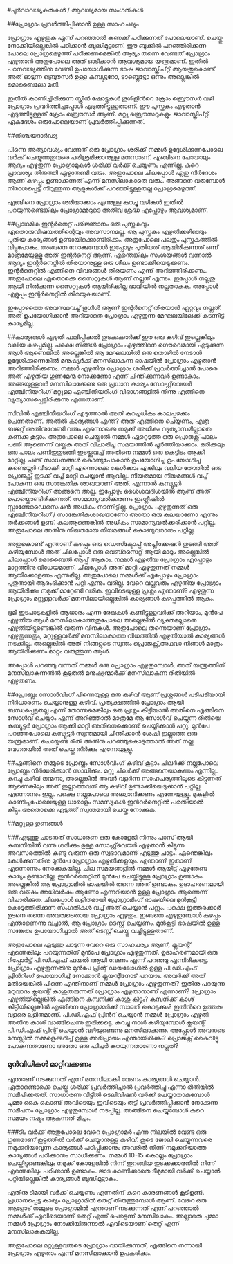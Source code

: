 ﻿#പൂർവാവശ്യകതകൾ / ആവശ്യമായ സംഗതികള്‍

##പ്രോഗ്രാം പ്രവര്‍ത്തിപ്പിക്കാന്‍ ഉള്ള സാഹചര്യം

പ്രോഗ്രാം എഴുതുക എന്ന് പറഞ്ഞാല്‍ കണക്ക് പഠിക്കുന്നത് പോലെയാണ്. ചെയ്തു നോക്കിയില്ലെങ്കില്‍ പഠിക്കാന്‍ ബുദ്ധിമുട്ടാണ്. ഈ ബുക്കില്‍ പറഞ്ഞിരിക്കുന്ന പോലെ പ്രോഗ്രമെഴുത്ത് പഠിക്കണമെങ്കില്‍ ആദ്യം തന്നെ വേണ്ടത് പ്രോഗ്രാം എഴുതാന്‍ അതുപോലെ അത് ഓടിക്കാന്‍ ആവശ്യമായ യന്ത്രമാണ്. ഇതില്‍ പഠനവശ്യത്തിനു വേണ്ടി ഉപയോഗിക്കുന്ന ഭാഷ ജാവാസ്ക്രിപ്റ്റ് ആയതുകൊണ്ട്  അത് ഓടുന്ന ബ്രൌസര്‍ ഉള്ള കമ്പ്യുട്ടറോ, ടാബ്ലെട്ടോ ഒന്നും അല്ലെങ്കില്‍ മൊബൈലോ മതി.

ഇതില്‍ കാണിച്ചിരിക്കുന്ന സ്ക്രീന്‍ ഷോട്ടുകള്‍ ഗൂഗിളിന്‍റെ ക്രോം ബ്രൌസര്‍ വഴി പ്രോഗ്രാം പ്രവര്‍ത്തിച്ചപ്പോള്‍ എടുത്തിട്ടുള്ളതാണ്. ഈ പുസ്തകം എഴുതാന്‍ എടുത്തിട്ടുള്ളത്  ക്രോം ബ്രൌസര്‍ ആണ്. മറ്റു ബ്രൌസറുകളും ജാവാസ്ക്രിപ്റ്റ് ഏകദേശം ഒരുപോലെയാണ് പ്രവര്‍ത്തിപ്പിക്കുന്നത്. 

##നിശ്ചയദാര്‍ഢ്യ

പിന്നെ അത്യാവശ്യം വേണ്ടത് ഒരു പ്രോഗ്രാം ശരിക്ക് നമ്മള്‍ ഉദ്ദേശിക്കുന്നപോലെ വര്‍ക്ക്‌ ചെയ്യുന്നതുവരെ പരിശ്രമിക്കാനുള്ള മനസാണ്. എങ്ങിനെ പോയാലും ആദ്യം എഴുതുന്ന പ്രോഗ്രാമുകള്‍ ശരിക്ക് വര്‍ക്ക്‌ ചെയ്യണം എന്നില്ല. കുറെ പ്രാവശ്യം തിരുത്തി എഴുതേണ്ടി വരും. അതുപോലെ ചിലപ്പോള്‍ ഏതു നിര്‍ദേശം ആണ് കുഴപ്പം ഉണ്ടാക്കുന്നത് എന്ന് മനസിലാകാതെ വരും. അങ്ങനെ വരുമ്പോള്‍ നിരാശപ്പെട്ട് നിറുത്തുന്ന ആളുകള്‍ക്ക് പറഞ്ഞിട്ടുള്ളതല്ല പ്രോഗ്രമെഴുത്ത്. 

എങ്ങിനെ പ്രോഗ്രാം ശരിയാക്കാം എന്നുള്ള കുറച്ചു വഴികള്‍ ഇതില്‍ പറയുന്നുണ്ടെങ്കിലും പ്രോഗ്രാമ്മറുടെ അതീവ ശ്രദ്ധ എപ്പോഴും ആവശ്യമാണ്.

##പ്രാഥമിക ഇന്റര്‍നെറ്റ്‌ പരിജ്ഞാനം
ഒരു പുസ്തകവും ഏതൊരുവിഷയത്തിന്റെയും അവസാനമല്ല. ആ പുസ്തകം എഴുതിക്കഴിഞ്ഞും പുതിയ കാര്യങ്ങള്‍ ഉണ്ടായിക്കൊണ്ടിരിക്കും. അതുപോലെ പലതും പുസ്തകത്തില്‍ വിട്ടുപോകം. അങ്ങനെ നോക്കുമ്പോള്‍ ഇപ്പോഴും പുതിയത് ആയിരിക്കുന്നത് ഒന്ന് മാത്രമേയുള്ളൂ അത് ഇന്റര്‍നെറ്റ്‌ ആണ്. എന്തെങ്കിലും സംശയങ്ങള്‍ വന്നാല്‍ ആദ്യം ഇന്റര്‍നെറ്റില്‍ തിരയാനുള്ള ഒരു ശീലം ഉണ്ടാക്കിയെടുക്കണം. ഇന്റര്‍നെറ്റില്‍ എങ്ങിനെ വിവരങ്ങള്‍ തിരയണം എന്ന് അറിഞ്ഞിരിക്കണം. അതുപോലെ ഏതൊക്കെ സൈറ്റുകള്‍ ആണ് നല്ലത് എന്നും. ഇപ്പോള്‍ നല്ലതു ആയി നില്‍ക്കുന്ന സൈറ്റുകള്‍ ആയിരിക്കില്ല ഭാവിയില്‍ നല്ലതാകുക. അപ്പോള്‍ എളുപ്പം ഇന്റര്‍നെറ്റില്‍ തിരയുകയാണ്.

ഇപ്പോഴത്തെ അവസ്ഥവച്ച് ഗൂഗിള്‍ ആണ് ഇന്റര്‍നെറ്റ്‌ തിരയാന്‍ ഏറ്റവും നല്ലത്. അത് ഉപയോഗിക്കാന്‍ അറിയാതെ പ്രോഗ്രാം എഴുതുന്ന മേഘലയിലേക്ക് കടന്നിട്ട് കാര്യമില്ല.

##കാര്യങ്ങള്‍ എഴുതി ഫലിപ്പിക്കല്‍
തുടക്കക്കാര്‍ക്ക് ഈ ഒരു കഴിവ് ഇല്ലെങ്കിലും വലിയ കുഴപ്പമില്ല. പക്ഷെ നിങ്ങള്‍ പ്രോഗ്രാം എഴുത്തിനെ ഗൌരവമായി എടുക്കുന്ന ആള്‍ ആണെങ്കില്‍ അല്ലെങ്കില്‍ ആ മേഘലയില്‍ ഒരു തൊഴില്‍ നേടാന്‍ ഉദ്ദേശിക്കുന്നെങ്കില്‍ മനുഷ്യര്‍ക്ക് മനസിലാകുന്ന ഭാഷയില്‍ പ്രോഗ്രാം എഴുതാന്‍ അറിഞ്ഞിരിക്കണം. നമ്മള്‍ എഴുതിയ പ്രോഗ്രാം ശരിക്ക് പ്രവര്‍ത്തിച്ചാല്‍ പോരെ അത് എഴുതിയ ഗുണമേന്മ നോക്കണോ എന്ന് ചിന്തിക്കുന്നവര്‍ ഉണ്ടാകാം. അങ്ങയുള്ളവര്‍ മനസിലാക്കേണ്ട ഒരു പ്രധാന കാര്യം സോഫ്റ്റ്‌വെയര്‍ എഞ്ചിനീയറിംഗ് മറ്റുള്ള എഞ്ചിനീയറിംഗ് വിഭാഗങ്ങളില്‍ നിന്നു എങ്ങിനെ വ്യത്യാസപ്പെട്ടിരിക്കുന്നു എന്നതാണ്.

സിവില്‍ എഞ്ചിനീയറിംഗ് എടുത്താല്‍ അത് കുറച്ചധികം കാലപ്പഴക്കം ചെന്നതാണ്. അതില്‍ കാര്യങ്ങള്‍ എന്ത്? അത് എങ്ങിനെ ചെയ്യണം, എത്ര ബജറ്റ് അതിനുവേണ്ടി വരും എന്നൊക്കെ നമുക്ക് അധികം വ്യത്യാസമില്ലാതെ കണക്കു കൂട്ടാം. അതുപോലെ ചെയ്താല്‍ നമ്മള്‍ ഏറ്റെടുത്ത ഒരു പ്രൊജക്റ്റ്‌ പാലം പണി ആണെന്ന് വയ്ക്കുക അത് വിചാരിച്ച സമയത്തില്‍ പൂര്‍ത്തിയാക്കാം. ഒരിക്കലും ഒരു പാലം പണിതുതുടങ്ങി ഇടയ്ക്കുവച്ച് അതിനെ നമ്മള്‍ ഒരു കെട്ടിടം ആക്കി മാറ്റില്ല. പണ്ട് സാധനങ്ങള്‍ കൊണ്ടുപോകാന്‍ ഉപയോഗിച്ച ഉപയോഗിച്ച കണ്ടെയ്നര്‍ വീടാക്കി മാറ്റി എന്നൊക്കെ കേള്‍ക്കാം എങ്കിലും വലിയ തോതില്‍ ഒരു പ്രൊജക്റ്റ്‌ ഇടക്ക് വച്ച് മാറ്റി ചെയ്യാന്‍ ആവില്ല. നിയതമായ നിയമങ്ങള്‍ വച്ച് പോകുന്ന ഒരു സാങ്കേതിക ശാഖയാണ്‌ അത്. എന്നാല്‍ കമ്പ്യൂട്ടര്‍ എഞ്ചിനീയറിംഗ് അങ്ങനെ അല്ല. ഇപ്പോഴും ശൈശവദിശയില്‍ ആണ് അത് പൊയ്ക്കൊണ്ടിരിക്കുന്നത്. സാമാന്യവല്‍ക്കരണം ഇംഗ്ലീഷില്‍ സ്റ്റാണ്ടേഡൈസെഷന്‍ അധികം നടന്നിട്ടില്ല. പ്രോഗ്രാം എഴുതുന്നത് ഒരു എഞ്ചിനീയറിംഗ് / സാങ്കേതികശാഖയാണോ അതോ ഒരു കലയാണോ എന്നും തര്‍ക്കങ്ങള്‍ ഉണ്ട്. കലആണെങ്കില്‍ അധികം സാമാന്യവല്‍ക്കരിക്കാന്‍ പറ്റില്ല. അതുപോലെ അതിനു നിയതമായ നിയമങ്ങള്‍ കൊണ്ടുവരാനും പറ്റില്ല.

അതുകൊണ്ട് എന്താണ് കുഴപ്പം ഒരു ഡെസ്ക്ടോപ്പ് അപ്ലിക്കേഷന്‍ തുടങ്ങി അത് കഴിയുമ്പോള്‍ അത് ചിലപ്പോള്‍ ഒരു വെബ്സൈറ്റ് ആയി മാറും അല്ലെങ്കില്‍ ചിലപ്പോള്‍ മൊബൈല്‍ ആപ്പ് ആകാം. നമ്മള്‍ എഴുതിയ പ്രോഗ്രാം എപ്പോഴും മാറ്റത്തിനു വിധേയമാണ്. ചിലപ്പോള്‍ അത് മാറ്റി എഴുതുന്നത് നമ്മള്‍ ആയിക്കോളണം എന്നുമില്ല. അതുപോലെ നമ്മള്‍ക്ക് എപ്പോഴും പ്രോഗ്രാം പുതുതായി ആരംഭിക്കാന്‍ പറ്റി എന്നും വരില്ല. വേറെ വല്ലവരും എഴുതിയ പ്രോഗ്രാം ആയിരിക്കും നമുക്ക് മാറ്റേണ്ടി വരിക. ഇവിടെയുള്ള പ്രശ്നം എന്താണ്? എഴുതുന്ന പ്രോഗ്രാം മറ്റുള്ളവര്‍ക്ക് മനസിലായില്ലെങ്കില്‍ കാര്യങ്ങള്‍ കുഴപ്പത്തില്‍ ആകും.

ഭൂമി ഇടപാടുകളില്‍ ആധാരം എന്ന രേഖകള്‍ കണ്ടിട്ടുള്ളവര്‍ക്ക് അറിയാം, മുന്‍പേ എഴുതിയ ആള്‍ മനസിലാകാത്തതുപോലെ അല്ലെങ്കില്‍ വ്യക്തമല്ലാതെ എഴുതിയിട്ടുണ്ടെങ്കില്‍ വരുന്ന വിനകള്‍. അതുപോലെ തന്നെയാണ് പ്രോഗ്രാം എഴുതുന്നതും, മറ്റുള്ളവര്‍ക്ക് മനസിലാകാത്ത വിധത്തില്‍ എഴുതിയാല്‍ കാര്യങ്ങള്‍ നടക്കില്ല. അല്ലെങ്കില്‍ അത് നിങ്ങളുടെ സ്വന്തം പ്രൊജക്റ്റ്‌,അഥവാ നിങ്ങള്‍ മാത്രം ആയിരിക്കണം മാറ്റം വരുത്തുന്ന ആള്‍.

അപ്പോള്‍ പറഞ്ഞു വന്നത് നമ്മള്‍ ഒരു പ്രോഗ്രാം എഴുതുമ്പോള്‍, അത് യന്ത്രത്തിന് മനസിലാകുന്നതില്‍ കൂടുതല്‍ മനുഷ്യന്മാര്‍ക്ക് മനസിലാകുന്ന രീതിയില്‍ എഴുതണം.

##പ്രോബ്ലം സോള്‍വിംഗ്
പിന്നെയുള്ള ഒരു കഴിവ് ആണ് പ്രശ്നങ്ങള്‍ പടിപടിയായി നിര്‍ധാരണം ചെയ്യാനുള്ള കഴിവ്. പ്രത്യക്ഷത്തില്‍ പ്രോഗ്രാം ആയി ബന്ധപ്പെട്ടതല്ല എന്ന് തോന്നുമെങ്കിലും ഒരു പ്രശ്നം കിട്ടിയാല്‍ അതിനെ എങ്ങിനെ സോള്‍വ്‌ ചെയ്യാം എന്ന് അറിഞ്ഞാല്‍ മാത്രമേ ആ സോള്‍വ്‌ ചെയ്യുന്ന രീതിയെ കമ്പ്യൂട്ടര്‍ പ്രോഗ്രാം ആക്കി മാറ്റി അതിനെക്കൊണ്ട് ചെയ്യിക്കാന്‍ പറ്റൂ. മുന്‍പേ പറഞ്ഞപോലെ കമ്പ്യൂട്ടര്‍ സ്വന്തമായി ചിന്തിക്കാന്‍ ശേഷി ഇല്ലാത്ത ഒരു യന്ത്രമാണ്. ചെയ്യേണ്ട രീതി അതിനു പറഞ്ഞുകൊടുത്താല്‍ അത് നല്ല വേഗതയില്‍ അത് ചെയ്തു തീര്‍ക്കും എന്നേയുള്ളൂ.

##എങ്ങിനെ നമ്മുടെ പ്രോബ്ലം സോള്‍വിംഗ് കഴിവ് കൂട്ടാം
ചിലര്‍ക്ക് നല്ലപോലെ പ്രോബ്ലം നിര്‍ദ്ധരിക്കാന്‍ സാധിക്കും. മറ്റു ചിലര്‍ക്ക് അങ്ങനെയാകണം എന്നില്ല. കുറച്ചു കഴിവ് ജന്മനാ, അല്ലെങ്കില്‍ അവര്‍ വളര്‍ന്ന സാഹചര്യത്തിലൂടെ കിട്ടുന്നത് ആണെങ്കിലും അത് ഇല്ലാത്തവന് ആ കഴിവ് ഉണ്ടാക്കിയെടുക്കാന്‍ പറ്റില്ല എന്നൊന്നും ഇല്ല. പക്ഷെ നല്ലപോലെ അദ്ധ്വാനിക്കണം എന്നേയുള്ളൂ. മുകളില്‍ കാണിച്ചപോലെയുള്ള ധാരാളം സമസ്യകള്‍ ഇന്‍റര്‍നെറ്റില്‍ പരതിയാല്‍ കിട്ടും.അതൊക്കെ എടുത്ത് സ്വന്തമായി ചെയ്തു നോക്കുക.

##മറ്റുള്ള ഗുണങ്ങള്‍

###എടുത്തു ചാടരുത്
സാധാരണ ഒരു കോളേജി നിന്നും പാസ്‌ ആയി കമ്പനിയില്‍ വന്നു ശരിക്കും ഉള്ള സോഫ്റ്റ്‌വെയര്‍ എഴുതാന്‍ കിട്ടുന്ന അവസരത്തില്‍ കണ്ടു വരുന്ന ഒരു സ്വഭാവമാണ് എടുത്തു ചാട്ടം. എന്തെങ്കിലും കേള്‍ക്കുന്നതിനു മുന്‍പേ പ്രോഗ്രാം എഴുതിക്കളയും. എന്താണ് ഇതാണ് എന്നൊന്നും നോക്കുകയില്ല.
ചില സമയങ്ങളില്‍ നമ്മള്‍ ആയിട്ട് എഴുതേണ്ട കാര്യം ഉണ്ടാവില്ല. ഇന്‍റര്‍നെറ്റില്‍ മുന്‍പേ ചെയ്തിട്ടുള്ള പ്രോഗ്രാം ഉണ്ടാകും. അല്ലെങ്കില്‍ ആ പ്രോഗ്രാമില്‍ ഭാഷയില്‍ തന്നെ അത് ഉണ്ടാകും. ഉദാഹരണമായി ഒരു വര്ഷം അധിവര്‍ഷം ആണോ എന്നറിയാന്‍ ഉള്ള പ്രോഗ്രാം ആണെന്ന് വിചാരിക്കുന. ചിലപ്പോള്‍ ലളിതമായി പ്രോഗ്രാമിംഗ് ഭാഷയിലെ മുന്‍കൂട്ടി കൊടുത്തിരിക്കുന്ന സംഗതികള്‍ വച്ച് അത് ചെയ്യാന്‍ പറ്റും. പക്ഷെ ഇത്തരക്കാര്‍ ഉടനെ തന്നെ അവരുടെതായ പ്രോഗ്രാം എഴുതും. ഇങ്ങനെ എഴുതുമ്പോള്‍ കുഴപ്പം എന്താണെന്നു വച്ചാല്‍, ആ പ്രോഗ്രാം ടെസ്റ്റ്‌ ചെയ്യണം. മുന്‍കൂട്ടി ഭാഷയില്‍ ഉള്ള സങ്കേതം ഉപയോഗിച്ചാല്‍ അത് ടെസ്റ്റ്‌ ചെയ്തു വച്ചിട്ടുള്ളതാണ്‌.

അതുപോലെ എടുത്തു ചാടുന്ന വേറെ ഒരു സാഹചര്യം ആണ്, ക്ലയന്റ് എന്തെങ്കിലും പറയുന്നതിന് മുന്‍പേ പ്രോഗ്രാം എഴുതുന്നത്. ഉദാഹരണമായി ഒരു റിപ്പോര്‍ട്ട്‌ പി.ഡി.എഫ് ഫയല്‍ ആയി വേണം എന്ന് പറഞ്ഞു എന്നിരിക്കട്ടെ. പ്രോഗ്രാം എഴുതുന്നതിനു മുന്‍പേ പ്രിന്റ്‌ ഡയലോഗില്‍ ഉള്ള പി.ഡി.എഫ് പ്രിന്‍റിംഗ് ഉപയോഗിച്ച് നോക്കാന്‍ ക്ലയന്റിനോട് പറയാം. അവര്‍ക്ക് അത് മതിയെങ്കില്‍ പിന്നെ എന്തിനാണ് നമ്മള്‍ പ്രോഗ്രാം എഴുതുന്നത്? ഇതിനു പറയുന്ന മറുവാദം ക്ലയന്റ് കാശുതരുന്നത് പ്രോഗ്രാം എഴുതാനാണ് എന്നാണ്? പ്രോഗ്രാം എഴുതിയില്ലെങ്കില്‍ എങ്ങിനെ കമ്പനിക്ക് കാശു കിട്ടും? കമ്പനിക്ക് കാശ് കിട്ടിയില്ലെങ്കില്‍ എങ്ങിനെ പ്രോഗ്രമ്മര്‍ക്ക് സാലറി കൊടുക്കും? ഇതിന്‍റെ ഉത്തരം വളരെ ലളിതമാണ്. പി.ഡി.എഫ് പ്രിന്‍റ് ചെയ്യാന്‍ നമ്മള്‍ പ്രോഗ്രാം എഴുതി അതിനു കാശ് വാങ്ങിചെന്നു ഇരിക്കട്ടെ. കുറച്ചു നാള്‍ കഴിയുമ്പോള്‍ ക്ലയന്റ് പി.ഡി.എഫ് പ്രിന്റ്‌ ചെയ്യാന്‍ വഴിയുണ്ടെന്നു മനസിലാക്കുന്നു. അപ്പോള്‍ അവരുടെ മനസ്സില്‍ നമ്മളെക്കുറിച്ച് ഉള്ള അഭിപ്രായം എന്തായിരിക്കും? പ്രൊജക്റ്റ്‌ കൈവിട്ടു പോകുന്നതാണോ അതോ ഒരു ഫീച്ചര്‍ കുറയുന്നതാണോ നല്ലത്?

### മുന്‍വിധികള്‍ മാറ്റിവക്കണം

എന്താണ് നടക്കുന്നത് എന്ന് മനസിലാക്കി വേണം കാര്യങ്ങള്‍ ചെയ്യാന്‍. ഏതാണ്ടൊക്കെ ചെയ്തു ശരിക്ക് പ്രവര്‍ത്തിച്ചാല്‍ പ്രവര്‍ത്തിച്ചു എന്നാ രീതിയില്‍ സമീപിക്കരുത്. സാധാരണ വീട്ടില്‍ ടെലിവിഷന്‍ വര്‍ക്ക്‌ ചെയ്യാതാകുമ്പോള്‍ ചുമ്മാ കൈ കൊണ്ട് അവിടെയും ഇവിടെയും തട്ടി പ്രവര്‍ത്തിപ്പിക്കാന്‍ നോക്കുന്ന സമീപനം പ്രോഗ്രാം എഴുതുമ്പോള്‍ നടപ്പില്ല. അങ്ങിനെ ചെയ്യുമ്പോള്‍ കുറെ സമയം നഷ്ടം ആകുന്നത് മിച്ചം.

###ടീം വര്‍ക്ക്‌
അതുപോലെ വേറെ പ്രോഗ്രാമര്‍ എന്ന നിലയില്‍ വേണ്ട ഒരു ഗുണമാണ് കൂട്ടത്തില്‍ വര്‍ക്ക്‌ ചെയ്യാനുള്ള കഴിവ്. കൂടെ ജോലി ചെയ്യുന്നവരെ നമുക്കറിയാവുന്ന കാര്യങ്ങള്‍ പഠിപ്പിക്കാനും അവരില്‍ നിന്ന് നമുക്കറിയാത്ത കാര്യങ്ങള്‍ പഠിക്കാനും സാധിക്കണം.
നമ്മള്‍ 10-15 കൊല്ലം പ്രോഗ്രാം ചെയ്തിട്ടുണ്ടെങ്കിലും നമുക്ക് കോളേജില്‍ നിന്ന് ഇറങ്ങിയ തുടക്കക്കാരനില്‍ നിന്ന് എന്തെങ്കിലും പഠിക്കാന്‍ ഉണ്ടാകും. ജാട കാണിക്കാതെ ടീമുമായി വര്‍ക്ക്‌ ചെയ്യാന്‍ പറ്റിയില്ലെങ്കില്‍ കാര്യങ്ങള്‍ ബുദ്ധിമുട്ടാകും.

എതിനു ടീമായി വര്‍ക്ക്‌ ചെയ്യണം എന്നതിന് കുറെ കാരണങ്ങള്‍ കൂടിഉണ്ട്. പ്രധാനപ്പെട്ട കാര്യം പ്രോഗ്രാമില്‍ തെറ്റ് തിരുത്തുമ്പോള്‍ ആണ്. വേറെ ഒരു ആളോട് നമ്മുടെ പ്രോഗ്രാമില്‍ എന്താണ് നടക്കുന്നത് എന്ന് പറഞ്ഞാല്‍ നമ്മള്‍ക്ക് എവിടെയാണ് തെറ്റ് എന്ന് പെട്ടെന്ന് മനസിലാകും. അല്ലാതെ ചുമ്മാ നമ്മള്‍ പ്രോഗ്രാം നോക്കിയിരുന്നാല്‍ എവിടെയാണ് തെറ്റ് എന്ന് മനസിലാകുകയില്ല.

അതുപോലെ മറ്റുള്ളവരുടെ പ്രോഗ്രാം വായിക്കുന്നത്, എങ്ങിനെ നന്നായി പ്രോഗ്രാം എഴുതാം എന്ന് മനസിലാക്കാന്‍ ഉപകരിക്കും.